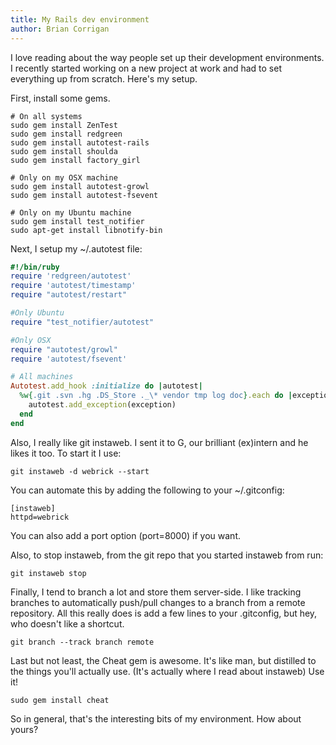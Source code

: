 ```yaml
---
title: My Rails dev environment
author: Brian Corrigan
---
```

I love reading about the way people set up their development environments. I recently started working on a new project at work and had to set everything up from scratch. Here's my setup.

First, install some gems.

```
# On all systems
sudo gem install ZenTest
sudo gem install redgreen
sudo gem install autotest-rails
sudo gem install shoulda
sudo gem install factory_girl

# Only on my OSX machine
sudo gem install autotest-growl
sudo gem install autotest-fsevent

# Only on my Ubuntu machine
sudo gem install test_notifier
sudo apt-get install libnotify-bin
```

Next, I setup my ~/.autotest file:

```ruby
#!/bin/ruby
require 'redgreen/autotest'
require 'autotest/timestamp'
require "autotest/restart"

#Only Ubuntu
require "test_notifier/autotest"

#Only OSX
require "autotest/growl"
require 'autotest/fsevent'

# All machines
Autotest.add_hook :initialize do |autotest|
  %w{.git .svn .hg .DS_Store ._\* vendor tmp log doc}.each do |exception|
    autotest.add_exception(exception)
  end
end
```

Also, I really like git instaweb. I sent it to G, our brilliant (ex)intern and he likes it too. To start it I use:

```
git instaweb -d webrick --start
```

You can automate this by adding the following to your ~/.gitconfig:

```
[instaweb]
httpd=webrick
```

You can also add a port option (port=8000) if you want.

Also, to stop instaweb, from the git repo that you started instaweb from run:

```
git instaweb stop
```

Finally, I tend to branch a lot and store them server-side. I like tracking branches to automatically push/pull changes to a branch from a remote repository. All this really does is add a few lines to your .gitconfig, but hey, who doesn't like a shortcut.

```
git branch --track branch remote
```

Last but not least, the Cheat gem is awesome. It's like man, but distilled to the things you'll actually use. (It's actually where I read about instaweb) Use it!

```
sudo gem install cheat
```

So in general, that's the interesting bits of my environment. How about yours?
